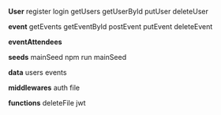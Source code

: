 **User**
register
login
getUsers
getUserById
putUser
deleteUser

**event**
getEvents
getEventById
postEvent
putEvent
deleteEvent

**eventAttendees**

**seeds**
mainSeed
npm run mainSeed

**data**
users
events

**middlewares**
auth
file

**functions**
deleteFile
jwt
